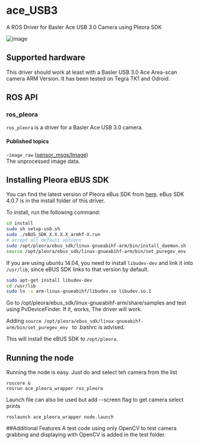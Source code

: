 # ace_USB3
A ROS Driver for Basler Ace USB 3.0 Camera using Pleora SDK

![image](http://s.baslerweb.com/fp-1424089632/media/assets/store/product/00/00/00/00/00/00/0f/1f/3ac7f0bfedfd6055dc05abdcd750a6b1.jpg)

## Supported hardware
This driver should work at least with a Basler USB 3.0 Ace Area-scan camera ARM Version. 
It has been tested on Tegra TK1 and Odroid. 

## ROS API

### ros_pleora

`ros_pleora` is a driver for a Basler Ace USB 3.0 camera.

#### Published topics

`~image_raw` ([sensor_msgs/Image](http://docs.ros.org/api/sensor_msgs/html/msg/Image.html))  
    The unprocessed image data.

## Installing Pleora eBUS SDK
You can find the latest version of Pleora eBus SDK from [here](http://www.pleora.com/support-center/documentation-downloads). eBus SDK 4.0.7 is in the install folder of this driver.  

To install, run the following command:

```bash
cd install
sudo sh setup-usb.sh
sudo ./eBUS_SDK_X.X.X.X_armhf-X.run
# accept all default options
sudo /opt/pleora/ebus_sdk/linux-gnueabihf-arm/bin/install_daemon.sh 
source /opt/pleora/ebus_sdk/linux-gnueabihf-arm/bin/set_puregev_env
```
If you are using ubuntu 14.04, you need to install `libudev-dev` and link it into `/usr/lib`, since eBUS SDK links to that version by default.

```bash
sudo apt-get install libudev-dev
cd /usr/lib
sudo ln -s arm-linux-gnueabihf/libudev.so libudev.so.1
```

Go to /opt/pleora/ebus_sdk/linux-gnueabihf-arm/share/samples and test using PvDeviceFinder. If it, works, The driver will work.

Adding ```source /opt/pleora/ebus_sdk/linux-gnueabihf-arm/bin/set_puregev_env ``` to .bashrc is advised.

This will install the eBUS SDK to `/opt/pleora`. 

## Running the node
Running the node is easy. Just do and select teh camera from the list

```
roscore &
rosrun ace_pleora_wrapper ros_pleora
```

Launch file can also be used but add --screen flag to get camera select prints
``` 
roslaunch ace_pleora_wrapper node.launch 
```

##Additional Features
 A test code using only OpenCV to test camera grabbing and displaying with OpenCV is added in the test folder.
